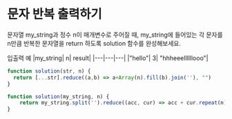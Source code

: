# 문자 반복 출력하기

문자열 my_string과 정수 n이 매개변수로 주어질 때, my_string에 들어있는 각 문자를 n만큼 반복한 문자열을 return 하도록 solution 함수를 완성해보세요.

입출력 예
|my_string| n| result|
|---|---|---|
|"hello"| 3| "hhheeellllllooo"|

```js
function solution(str, n) {  
  return [...str].reduce((a,b) => a+Array(n).fill(b).join(''), "")
}
```

```js
function solution(my_string, n) {
    return my_string.split('').reduce((acc, cur) => acc + cur.repeat(n), '')
}
```
